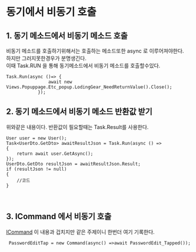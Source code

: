 # 동기에서 비동기 호출

## 1. 동기 메소드에서 비동기 메소드 호출
비동기 메소드를 호출하기위해서는 호출하는 메소드또한 async 로 이루어져야한다.<br/>
하지만 그러지못한경우가 분명생긴다.<br/>
이때 Task.RUN 을 통해 동기메소드에서 비동기 메소드를 호출할수있다.<br/>
```
Task.Run(async ()=> { 
                await new Views.Popuppage.Etc_popup.LodingGear_NeedReturnValue().Close(); 
            });
```

## 2. 동기 메소드에서 비동기 메소드 반환값 받기
위와같은 내용이다.
반환값이 필요할때는 Task.Result를 사용한다.
```
User user = new User();
Task<UserDto.GetDto> awaitResultJson = Task.Run(async () =>
{
	return await user.GetAsync();
});
UserDto.GetDto resultJson = awaitResultJson.Result;
if (resultJson != null)
{
	//코드
}
```

<br/>


## 3. ICommand 에서 비동기 호출
[ICommand](https://github.com/k4keye/XamarinDocument/blob/main/2/ICommand.md) 이 내용과 겁치지만 같은 주제이니 한번더 여기 기록한다.
```
 PasswordEditTap = new Command(async() =>await PasswordEdit_Tapped());
```

<br/>
